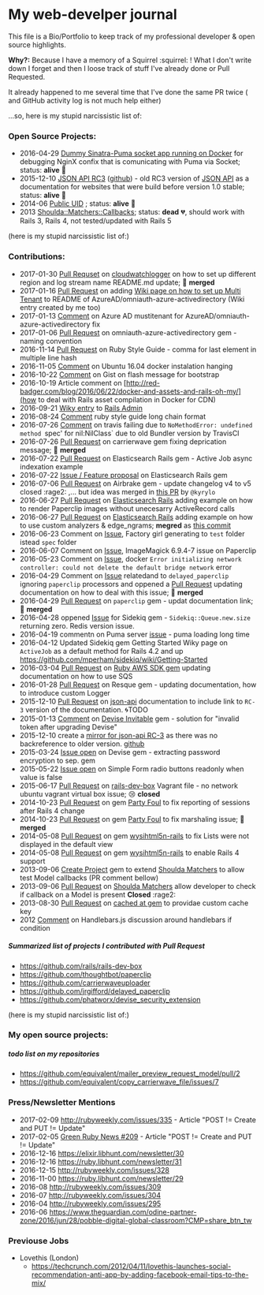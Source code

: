 # My web-develper journal

This file is a Bio/Portfolio to keep track of my professional developer &amp; open source highlights.

**Why?:** Because I have a memory of a Squirrel :squirrel: !
What I don't write down I forget and then I loose track of stuff
I've already done or Pull Requested.

It already happened to me several time that I've done the same PR twice
( and GitHub activity log is not much help either)

...so, here is my stupid narcissistic list of:


### Open Source Projects:

* 2016-04-29 [Dummy Sinatra-Puma socket app running on Docker](https://github.com/equivalent/dummy-sinatra-puma-socket-docker-app) for debugging NginX confix that is comunicating with Puma via Socket; status: **alive** :green_heart:
* 2015-12-10 [JSON API RC3](http://jsonapi-rc3.herokuapp.com/) ([github](https://github.com/equivalent/json-api-RC3)) - old RC3 version of [JSON API](http://jsonapi.org/) as a documentation for websites that were build before version 1.0 stable; status: **alive** :green_heart:
* 2014-06 [Public UID](https://github.com/equivalent/public_uid) ; status: **alive** :green_heart:
* 2013 [Shoulda::Matchers::Callbacks](https://github.com/equivalent/shoulda-matchers-callbacks); status: **dead** :broken_heart:, should work with Rails 3, Rails 4, not tested/updated with Rails 5


(here is my stupid narcissistic list of:)

### Contributions:

* 2017-01-30 [Pull Requset](https://github.com/amvse/cloudwatchlogger/pull/3) on [cloudwatchlogger](https://github.com/amvse/cloudwatchlogger) on how to set up different region and log stream name README.md update; :hamster: **merged**
* 2017-01-16 [Pull  Request](https://github.com/AzureAD/omniauth-azure-activedirectory/pull/29) on adding [Wiki page on how to set up Multi Tenant](https://github.com/AzureAD/omniauth-azure-activedirectory/wiki/Setup-Multi-tenant) to README of AzureAD/omniauth-azure-activedirectory (Wiki entry created by me too)
* 2017-01-13   [Comment](https://github.com/AzureAD/omniauth-azure-activedirectory/issues/25) on Azure AD mustitenant for AzureAD/omniauth-azure-activedirectory fix
* 2017-01-06 [Pull Request](https://github.com/AzureAD/omniauth-azure-activedirectory/pull/28) on omniauth-azure-activedirectory gem - naming convention
* 2016-11-14 [Pull Request](https://github.com/bbatsov/ruby-style-guide/pull/610) on Ruby Style Guide - comma for last element in multiple line hash
* 2016-11-05 [Comment](https://github.com/docker/docker/issues/23347#issuecomment-258604002) on Ubuntu 16.04 docker instalation hanging
* 2016-10-22 [Comment](https://gist.github.com/roberto/3344628#gistcomment-1903900) on Gist on flash message for bootstrap
* 2016-10-19 Article comment on [http://red-badger.com/blog/2016/06/22/docker-and-assets-and-rails-oh-my/](how to deal with Rails asset compilation in Docker for CDN)
* 2016-09-21 [Wiky entry](https://github.com/sferik/rails_admin/wiki/Orderable-Sortable-Has-And-Belongs-To-Many) to [Rails Admin](https://github.com/sferik/rails_admin)
* 2016-08-24 [Comment](https://github.com/bbatsov/ruby-style-guide/pull/176) ruby style guide long chain format 
* 2016-07-26 [Comment](https://github.com/rubygems/rubygems/issues/1419) on travis failing due to  `NoMethodError: undefined method `spec' for nil:NilClass` due to old Bundler version by TravisCI
* 2016-07-26 [Pull Request](https://github.com/carrierwaveuploader/carrierwave/pull/1989) on carrierwave gem fixing deprication message; :hamster: **merged**
* 2016-07-22 [Pull  Request](https://github.com/elastic/elasticsearch-rails/pull/602) on Elasticsearch Rails gem - Active Job async indexation example
* 2016-07-22 [Issue / Feature proposal](https://github.com/elastic/elasticsearch-rails/issues/601) on Elasticsearch Rails gem
* 2016-07-06 [Pull  Request](https://github.com/airbrake/airbrake/pull/570) on Airbrake gem - update changelog v4 to v5 closed :rage2: ,... but idea was merged in [this PR](https://github.com/airbrake/airbrake/pull/576) by `@kyrylo` 
* 2016-06-27 [Pull Request](https://github.com/elastic/elasticsearch-rails/pull/583) on [Elasticsearch Rails](https://github.com/elastic/elasticsearch-rails) adding example on how to render Paperclip images without unecesarry ActiveRecord calls
* 2016-06-27 [Pull Request](https://github.com/elastic/elasticsearch-rails/pull/582/files) on [Elasticsearch Rails](https://github.com/elastic/elasticsearch-rails) adding example on how to use custom analyzers & edge_ngrams; **megred** as [this commit](https://github.com/elastic/elasticsearch-rails/commit/f8df53aedfd37ab83cb19abfccaaa71b34018e22)
* 2016-06-23 Comment on  [Issue](https://github.com/thoughtbot/factory_girl_rails/issues/88), Factory girl generating to `test` folder istead `spec` folder
* 2016-06-07 Comment on  [Issue](https://github.com/thoughtbot/paperclip/issues/2223), ImageMagick 6.9.4-7 issue on Paperclip
* 2016-05-23 Comment on  [Issue](https://github.com/docker/docker/issues/18283), docker `Error initializing network controller: could not delete the default bridge network` error
* 2016-04-29 Comment on [Issue](https://github.com/jrgifford/delayed_paperclip/pull/177) 
relatedand to `delayed_paperclip` ignoring `paperclip` processors and oppened
a [Pull Request](https://github.com/jrgifford/delayed_paperclip/pull/177) updating documentation
on how to deal with this issue; :hamster: **merged** 
* 2016-04-29 [Pull Request](https://github.com/thoughtbot/paperclip/pull/2181) on `paperclip` gem -
updat documentation link; :hamster: **merged** 
* 2016-04-28 oppened [Issue](https://github.com/mperham/sidekiq/issues/2952) for Sidekiq gem - `Sidekiq::Queue.new.size` returning zero. Redis version issue.
* 2016-04-19 commentn on Puma server [issue](https://github.com/puma/puma/issues/961) - puma loading long time
* 2016-04-12 Updated Sidekiq gem Getting Started Wiky page on `ActiveJob` as a default method for Rails 4.2 and up https://github.com/mperham/sidekiq/wiki/Getting-Started
* 2016-03-04 [Pull Request](https://github.com/aws/aws-sdk-ruby/pull/1122) on [Ruby AWS SDK gem](https://github.com/aws/aws-sdk-ruby) updating documentation on how to use SQS 
* 2016-01-28 [Pull Request](https://github.com/resque/resque/pull/1399) on Resque gem - updating documentation, how to introduce custom Logger
* 2015-12-10 [Pull Request](https://github.com/json-api/json-api/pull/876) on [json-api](http://jsonapi.org/) documentation to include link to `RC-3` version of the documentation. :cyclone:TODO
* 2015-01-13 [Comment](https://github.com/scambra/devise_invitable/issues/402#issuecomment-127408132) on [Devise Invitable](https://github.com/scambra/devise_invitable) gem - solution for "invalid token after upgrading Devise"
* 2015-12-10 create a [mirror for json-api RC-3](http://jsonapi-rc3.herokuapp.com/) as there was no backreference to older version. [github](https://github.com/equivalent/json-api-RC3)
* 2015-03-24  [Issue open](https://github.com/plataformatec/devise/issues/3534#issuecomment-85485913) on Devise gem - extracting password encryption to sep. gem
* 2015-05-22 [Issue open](https://github.com/plataformatec/simple_form/issues/1257#issuecomment-104665063) on  Simple Form radio buttons readonly when value is false
* 2015-06-17 [Pull  Request](https://github.com/rails/rails-dev-box/pull/106) on [rails-dev-box](https://github.com/rails/rails-dev-box) Vagrant file - no network ubuntu vagrant virtual box issue; :cry: **closed**
* 2014-10-23 [Pull Request](https://github.com/DockYard/party_foul/pull/113) on gem [Party Foul](https://github.com/DockYard/party_foul)   to fix reporting of sessions after  Rails 4 change
* 2014-10-23 [Pull Request](https://github.com/DockYard/party_foul/pull/112) on gem [Party Foul](https://github.com/DockYard/party_foul) to fix marshaling issue; :hamster: **merged** 
* 2014-05-08 [Pull Request](https://github.com/zohararad/wysihtml5n-rails/pull/5) on gem [wysihtml5n-rails](https://github.com/zohararad/wysihtml5n-rails) to fix Lists were not displayed in the default view
* 2014-05-08 [Pull Request](https://github.com/zohararad/wysihtml5n-rails/pull/4) on gem [wysihtml5n-rails](https://github.com/zohararad/wysihtml5n-rails) to enable Rails 4 support
* 2013-09-06  [Create Project](https://github.com/equivalent/shoulda-matchers-callbacks) gem to extend [Shoulda Matchers](https://github.com/thoughtbot/shoulda-matchers) to allow test Model callbacks (PR comment bellow)
* 2013-09-06 [Pull Request](https://github.com/thoughtbot/shoulda-matchers/pull/353#issuecomment-23949653) on [Shoulda Matchers](https://github.com/thoughtbot/shoulda-matchers) allow developer to check if callback on a Model is present  **Closed** :rage2:
* 2013-08-30 [Pull Request](https://github.com/delwyn/cached_at/pull/3)
on [cached at gem](https://github.com/delwyn/cached_at) to providae
custom cache key
* 2012 [Comment](https://github.com/wycats/handlebars.js/issues/206#issuecomment-10183603) on Handlebars.js discussion around handlebars if condition


##### Summarized list of projects I contributed with Pull Request

* https://github.com/rails/rails-dev-box
* https://github.com/thoughtbot/paperclip
* https://github.com/carrierwaveuploader
* https://github.com/jrgifford/delayed_paperclip
* https://github.com/phatworx/devise_security_extension


(here is my stupid narcissistic list of:)

### My open source projects:

##### todo list on my repositories 

* https://github.com/equivalent/mailer_preview_request_model/pull/2
* https://github.com/equivalent/copy_carrierwave_file/issues/7

### Press/Newsletter Mentions

* 2017-02-09 http://rubyweekly.com/issues/335 - Article "POST != Create and PUT != Update"
* 2017-02-05 [Green Ruby News #209](http://greenruby.org/grn-209.html) - Article "POST != Create and PUT != Update"
* 2016-12-16 https://elixir.libhunt.com/newsletter/30
* 2016-12-16 https://ruby.libhunt.com/newsletter/31
* 2016-12-15 http://rubyweekly.com/issues/328
* 2016-11-00 https://ruby.libhunt.com/newsletter/29
* 2016-08 http://rubyweekly.com/issues/309
* 2016-07 http://rubyweekly.com/issues/304
* 2016-04 http://rubyweekly.com/issues/295
* 2016-06 https://www.theguardian.com/odine-partner-zone/2016/jun/28/pobble-digital-global-classroom?CMP=share_btn_tw


### Previouse Jobs

* Lovethis (London)
  * https://techcrunch.com/2012/04/11/lovethis-launches-social-recommendation-anti-app-by-adding-facebook-email-tips-to-the-mix/

